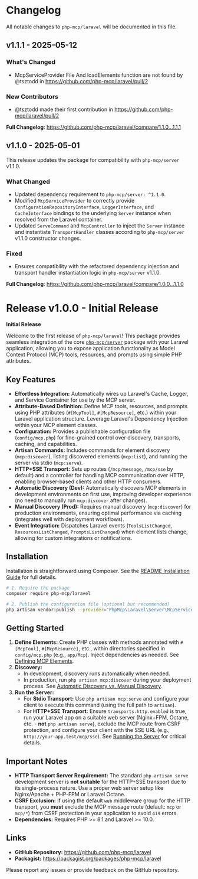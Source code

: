 # Changelog

All notable changes to `php-mcp/laravel` will be documented in this file.

## v1.1.1 - 2025-05-12

### What's Changed
* McpServiceProvider File And loadElements function are not found by @tsztodd in https://github.com/php-mcp/laravel/pull/2

### New Contributors
* @tsztodd made their first contribution in https://github.com/php-mcp/laravel/pull/2

**Full Changelog**: https://github.com/php-mcp/laravel/compare/1.1.0...1.1.1

## v1.1.0 - 2025-05-01

This release updates the package for compatibility with `php-mcp/server` v1.1.0.

### What Changed

*   Updated dependency requirement to `php-mcp/server: ^1.1.0`.
*   Modified `McpServiceProvider` to correctly provide `ConfigurationRepositoryInterface`, `LoggerInterface`, and `CacheInterface` bindings to the underlying `Server` instance when resolved from the Laravel container.
*   Updated `ServeCommand` and `McpController` to inject the `Server` instance and instantiate `TransportHandler` classes according to `php-mcp/server` v1.1.0 constructor changes.

### Fixed

*   Ensures compatibility with the refactored dependency injection and transport handler instantiation logic in `php-mcp/server` v1.1.0.

**Full Changelog**: https://github.com/php-mcp/laravel/compare/1.0.0...1.1.0

# Release v1.0.0 - Initial Release

**Initial Release**

Welcome to the first release of `php-mcp/laravel`! This package provides seamless integration of the core [`php-mcp/server`](https://github.com/php-mcp/server) package with your Laravel application, allowing you to expose application functionality as Model Context Protocol (MCP) tools, resources, and prompts using simple PHP attributes.

## Key Features

*   **Effortless Integration:** Automatically wires up Laravel's Cache, Logger, and Service Container for use by the MCP server.
*   **Attribute-Based Definition:** Define MCP tools, resources, and prompts using PHP attributes (`#[McpTool]`, `#[McpResource]`, etc.) within your Laravel application structure. Leverage Laravel's Dependency Injection within your MCP element classes.
*   **Configuration:** Provides a publishable configuration file (`config/mcp.php`) for fine-grained control over discovery, transports, caching, and capabilities.
*   **Artisan Commands:** Includes commands for element discovery (`mcp:discover`), listing discovered elements (`mcp:list`), and running the server via stdio (`mcp:serve`).
*   **HTTP+SSE Transport:** Sets up routes (`/mcp/message`, `/mcp/sse` by default) and a controller for handling MCP communication over HTTP, enabling browser-based clients and other HTTP consumers.
*   **Automatic Discovery (Dev):** Automatically discovers MCP elements in development environments on first use, improving developer experience (no need to manually run `mcp:discover` after changes).
*   **Manual Discovery (Prod):** Requires manual discovery (`mcp:discover`) for production environments, ensuring optimal performance via caching (integrates well with deployment workflows).
*   **Event Integration:** Dispatches Laravel events (`ToolsListChanged`, `ResourcesListChanged`, `PromptsListChanged`) when element lists change, allowing for custom integrations or notifications.

## Installation

Installation is straightforward using Composer. See the [README Installation Guide](https://github.com/php-mcp/laravel/blob/main/README.md#installation) for full details.

```bash
# 1. Require the package
composer require php-mcp/laravel

# 2. Publish the configuration file (optional but recommended)
php artisan vendor:publish --provider="PhpMcp\Laravel\Server\McpServiceProvider" --tag="mcp-config"
```

## Getting Started

1.  **Define Elements:** Create PHP classes with methods annotated with `#[McpTool]`, `#[McpResource]`, etc., within directories specified in `config/mcp.php` (e.g., `app/Mcp`). Inject dependencies as needed. See [Defining MCP Elements](https://github.com/php-mcp/laravel/blob/main/README.md#defining-mcp-elements).
2.  **Discovery:**
    *   In development, discovery runs automatically when needed.
    *   In production, run `php artisan mcp:discover` during your deployment process. See [Automatic Discovery vs. Manual Discovery](https://github.com/php-mcp/laravel/blob/main/README.md#automatic-discovery-development-vs-manual-discovery-production).
3.  **Run the Server:**
    *   For **Stdio Transport:** Use `php artisan mcp:serve` and configure your client to execute this command (using the full path to `artisan`).
    *   For **HTTP+SSE Transport:** Ensure `transports.http.enabled` is true, run your Laravel app on a suitable web server (Nginx+FPM, Octane, etc. - **not** `php artisan serve`), exclude the MCP route from CSRF protection, and configure your client with the SSE URL (e.g., `http://your-app.test/mcp/sse`). See [Running the Server](https://github.com/php-mcp/laravel/blob/main/README.md#running-the-server) for critical details.

## Important Notes

*   **HTTP Transport Server Requirement:** The standard `php artisan serve` development server is **not suitable** for the HTTP+SSE transport due to its single-process nature. Use a proper web server setup like Nginx/Apache + PHP-FPM or Laravel Octane.
*   **CSRF Exclusion:** If using the default `web` middleware group for the HTTP transport, you **must** exclude the MCP message route (default: `mcp` or `mcp/*`) from CSRF protection in your application to avoid `419` errors.
*   **Dependencies:** Requires PHP >= 8.1 and Laravel >= 10.0.

## Links

*   **GitHub Repository:** https://github.com/php-mcp/laravel
*   **Packagist:** https://packagist.org/packages/php-mcp/laravel

Please report any issues or provide feedback on the GitHub repository.